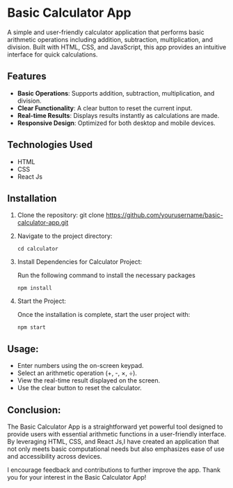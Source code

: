 # Basic Calculator App

A simple and user-friendly calculator application that performs basic arithmetic operations including addition, subtraction, multiplication, and division. Built with HTML, CSS, and JavaScript, this app provides an intuitive interface for quick calculations.

## Features

- **Basic Operations**: Supports addition, subtraction, multiplication, and division.
- **Clear Functionality**: A clear button to reset the current input.
- **Real-time Results**: Displays results instantly as calculations are made.
- **Responsive Design**: Optimized for both desktop and mobile devices.

## Technologies Used

- HTML
- CSS
- React Js

## Installation

1. Clone the repository:
   git clone https://github.com/yourusername/basic-calculator-app.git

2. Navigate to the project directory:
   
   ``cd calculator``

3. Install Dependencies for Calculator Project:

   Run the following command to install the necessary packages
   
   ``npm install``
   
 4. Start the Project:
    
    Once the installation is complete, start the user project with:

    ``npm start``

## Usage:

- Enter numbers using the on-screen keypad.
- Select an arithmetic operation (+, -, ×, ÷).
- View the real-time result displayed on the screen.
- Use the clear button to reset the calculator.

## Conclusion:

The Basic Calculator App is a straightforward yet powerful tool designed to provide users with essential arithmetic functions in a user-friendly interface. By leveraging HTML, CSS, and React Js,I have created an application that not only meets basic computational needs but also emphasizes ease of use and accessibility across devices.

I encourage feedback and contributions to further improve the app. Thank you for your interest in the Basic Calculator App!



 
   
